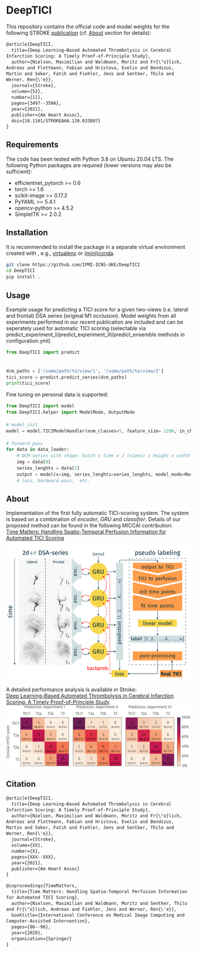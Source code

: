 # DeepTICI

This repository contains the official code and model weights for the following STROKE [publication](https://doi.org/10.1161/STROKEAHA.120.033807) (cf. [About](#About) section for details):

```
@article{DeepTICI,
  title={Deep Learning–Based Automated Thrombolysis in Cerebral Infarction Scoring: A Timely Proof-of-Principle Study},
  author={Nielsen, Maximilian and Waldmann, Moritz and Fr{\"o}lich, Andreas and Flottmann, Fabian and Hristova, Evelin and Bendszus, Martin and Seker, Fatih and Fiehler, Jens and Sentker, Thilo and Werner, Ren{\'e}},
  journal={Stroke},
  volume={52},
  number={11},
  pages={3497--3504},
  year={2021},
  publisher={Am Heart Assoc},
  doi={10.1161/STROKEAHA.120.033807}
}
```

## Requirements
The code has been tested with Python 3.8 on Ubuntu 20.04 LTS. The following Python packages are required (lower versions may also be sufficient):
- efficientnet_pytorch >= 0.6
- torch >= 1.6 
- scikit-image >= 0.17.2
- PyYAML >= 5.4.1 
- opencv-python >= 4.5.2
- SimpleITK >= 2.0.2

## Installation
It is recommended to install the package in a separate virtual environment created with , e.g., [virtualenv](https://virtualenv.pypa.io/en/stable/) or [(mini)conda](https://docs.conda.io/projects/conda/en/latest/user-guide/install/index.html).

```sh
git clone https://github.com/IPMI-ICNS-UKE/DeepTICI
cd DeepTICI
pip install .
```

## Usage

Example usage for predicting a TICI score for a given two-views (i.e. lateral and frontal) DSA series (original M1 occlusion). Model weights from all experiments performed in our recent publication are included and can be seperately used for automatic TICI scoring (selectable via  predict_experiment_I/predict_experiment_III/predict_ensemble methods in configuration.yml). 

```python
from DeepTICI import predict


dcm_paths = ['/some/path/to/view/1', '/some/path/to/view/2']
tici_score = predict.predict_series(dcm_paths)
print(tici_score)
```

Fine tuning on personal data is supported:

```python
from DeepTICI import model
from DeepTICI.helper import ModelMode, OutputMode

# model init
model = model.TICIModelHandler(num_classes=5, feature_size= 1280, in_channels=3)

# forward pass
for data in data_loader:
    # DCM-series with shape: batch x time x 2 (views) x height x width
    img = data[0]
    series_lenghts = data[1]
    output = model(x=img, series_lenghts=series_lenghts, model_mode=ModelMode.train, output_mode=OutputMode.last_frame)
    # loss, backward-pass,  etc.
```
## <a name="About"></a> About
Implementation of the first fully automatic TICI-scoring system. The system is based on a combination of *encoder*, *GRU*
and *classifier*. Details of our proposed method can be found in the following MICCAI contribution:  
[Time Matters: Handling Spatio-Temporal Perfusion Information for Automated TICI Scoring](https://doi.org/10.1007/978-3-030-59725-2_9)
![alt text](images/method.png "Method overview")

A detailed performance analysis is available in Stroke:  
[Deep Learning–Based Automated Thrombolysis in Cerebral Infarction Scoring: A Timely Proof-of-Principle Study](https://doi.org/10.1161/STROKEAHA.120.033807)
![alt text](images/results.png "Results overview")

## Citation

```
@article{DeepTICI,
  title={Deep Learning–Based Automated Thrombolysis in Cerebral Infarction Scoring: A Timely Proof-of-Principle Study},
  author={Nielsen, Maximilian and Waldmann, Moritz and Fr{\"o}lich, Andreas and Flottmann, Fabian and Hristova, Evelin and Bendszus, Martin and Seker, Fatih and Fiehler, Jens and Sentker, Thilo and Werner, Ren{\'e}},
  journal={Stroke},
  volume={XX},
  number={X},
  pages={XXX--XXX},
  year={2021},
  publisher={Am Heart Assoc}
}
```

```
@inproceedings{TimeMatters,
  title={Time Matters: Handling Spatio-Temporal Perfusion Information for Automated TICI Scoring},
  author={Nielsen, Maximilian and Waldmann, Moritz and Sentker, Thilo and Fr{\"o}lich, Andreas and Fiehler, Jens and Werner, Ren{\'e}},
  booktitle={International Conference on Medical Image Computing and Computer-Assisted Intervention},
  pages={86--96},
  year={2020},
  organization={Springer}
}
```
